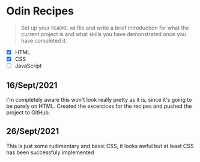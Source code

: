 # Odin Recipes
> Set up your `README.md` file and write a brief introduction for what the current project is and what skills you have demonstrated once you have completed it.

- [x] HTML
- [x] CSS
- [ ] JavaScript

## 16/Sept/2021
I'm completely aware this won't look really pretty as it is, since it's going to be purely on HTML.
Created the excercices for the recipes and pushed the project to GitHub.

## 26/Sept/2021
This is just some rudimentary and basic CSS, it looks awful but at least CSS has been successfuly implemented
